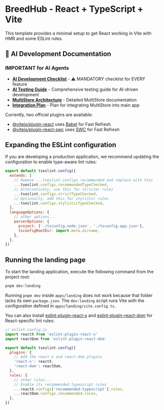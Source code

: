 # BreedHub - React + TypeScript + Vite

This template provides a minimal setup to get React working in Vite with HMR and some ESLint rules.

## 🤖 AI Development Documentation

### IMPORTANT for AI Agents
- **[AI Development Checklist](./AI_DEVELOPMENT_CHECKLIST.md)** - ⚠️ MANDATORY checklist for EVERY feature
- **[AI Testing Guide](./AI_TESTING_GUIDE.md)** - Comprehensive testing guide for AI-driven development
- **[MultiStore Architecture](./packages/signal-store/MULTISTORE_ARCHITECTURE.md)** - Detailed MultiStore documentation
- **[Integration Plan](./MULTISTORE_INTEGRATION_PLAN.md)** - Plan for integrating MultiStore into main app

Currently, two official plugins are available:

- [@vitejs/plugin-react](https://github.com/vitejs/vite-plugin-react/blob/main/packages/plugin-react) uses [Babel](https://babeljs.io/) for Fast Refresh
- [@vitejs/plugin-react-swc](https://github.com/vitejs/vite-plugin-react/blob/main/packages/plugin-react-swc) uses [SWC](https://swc.rs/) for Fast Refresh

## Expanding the ESLint configuration

If you are developing a production application, we recommend updating the configuration to enable type-aware lint rules:

```js
export default tseslint.config({
  extends: [
    // Remove ...tseslint.configs.recommended and replace with this
    ...tseslint.configs.recommendedTypeChecked,
    // Alternatively, use this for stricter rules
    ...tseslint.configs.strictTypeChecked,
    // Optionally, add this for stylistic rules
    ...tseslint.configs.stylisticTypeChecked,
  ],
  languageOptions: {
    // other options...
    parserOptions: {
      project: ['./tsconfig.node.json', './tsconfig.app.json'],
      tsconfigRootDir: import.meta.dirname,
    },
  },
})
```

## Running the landing page

To start the landing application, execute the following command from the project root:

```bash
pnpm dev:landing
```

Running `pnpm dev` inside `apps/landing` does not work because that folder lacks its own `package.json`. The `dev:landing` script runs Vite with the configuration defined in `apps/landing/vite.config.ts`.

You can also install [eslint-plugin-react-x](https://github.com/Rel1cx/eslint-react/tree/main/packages/plugins/eslint-plugin-react-x) and [eslint-plugin-react-dom](https://github.com/Rel1cx/eslint-react/tree/main/packages/plugins/eslint-plugin-react-dom) for React-specific lint rules:

```js
// eslint.config.js
import reactX from 'eslint-plugin-react-x'
import reactDom from 'eslint-plugin-react-dom'

export default tseslint.config({
  plugins: {
    // Add the react-x and react-dom plugins
    'react-x': reactX,
    'react-dom': reactDom,
  },
  rules: {
    // other rules...
    // Enable its recommended typescript rules
    ...reactX.configs['recommended-typescript'].rules,
    ...reactDom.configs.recommended.rules,
  },
})
```
